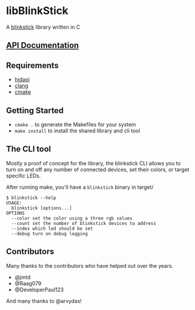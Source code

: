 libBlinkStick
=============

A [blinkstick](http://www.blinkstick.com/) library written in C

## [API Documentation](http://ebenoist.github.io/libblinkstick/html/libblinkstick_8h.html)

## Requirements
- [hidapi](https://github.com/signal11/hidapi)
- [clang](https://clang.llvm.org/)
- [cmake](https://cmake.org/)

## Getting Started
- `cmake .` to generate the Makefiles for your system
- `make install` to install the shared library and cli tool

## The CLI tool
Mostly a proof of concept for the library, the blinkstick CLI allows you to turn on and off any number of connected devices, set their colors, or target specific LEDs.

After running make, you'll have a `blinkstick` binary in target/

```
$ blinkstick --help
USAGE:
  blinkstick [options...]
OPTIONS
  --color set the color using a three rgb values
  --count set the number of blinkstick devices to address
  --index which led should be set
  --debug turn on debug logging
```

## Contributors
Many thanks to the contributors who have helped out over the years.

* @jmtd
* @Raag079
* @DeveloperPaul123

And many thanks to @arvydas!
